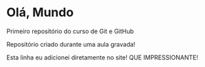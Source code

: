 # Olá, Mundo
 Primeiro repositório do curso de Git e GitHub

 Repositório criado durante uma aula gravada!
 
 Esta linha eu adicionei diretamente no site! QUE IMPRESSIONANTE!
